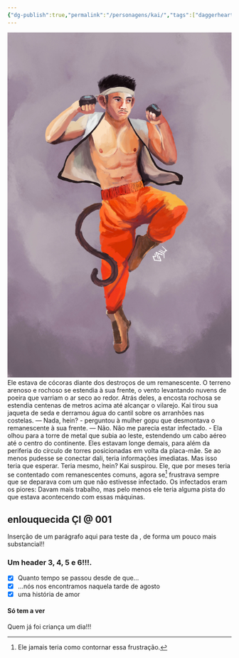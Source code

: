 ```yaml
---
{"dg-publish":true,"permalink":"/personagens/kai/","tags":["daggerheart"]}
---
```



![pers_k.jpg|right -----|420](/img/user/Imagens/Personagens/pers_k.jpg)Ele estava de cócoras diante dos destroços de um remanescente. O terreno arenoso e rochoso se estendia à sua frente, o vento levantando nuvens de poeira que varriam o ar seco ao redor. Atrás deles, a encosta rochosa se estendia centenas de metros acima até alcançar o vilarejo. Kai tirou sua jaqueta de seda e derramou água do cantil sobre os arranhões nas costelas.
— Nada, hein? - perguntou à mulher gopu que desmontava o remanescente à sua frente.
— Não. Não me parecia estar infectado. - Ela olhou para a torre de metal que subia ao leste, estendendo um cabo aéreo até o centro do continente. Eles estavam longe demais, para além da periferia do círculo de torres posicionadas em volta da placa-mãe. Se ao menos pudesse se conectar dali, teria informações imediatas. Mas isso teria que esperar.
Teria mesmo, hein?
Kai suspirou. Ele, que por meses teria se contentado com remanescentes comuns, agora se[^1] frustrava sempre que se deparava com um que não estivesse infectado. Os infectados eram os piores: Davam mais trabalho, mas pelo menos ele teria alguma pista do que estava acontecendo com essas máquinas.

## enlouquecida  ÇI @ 001
Inserção de um parágrafo aqui para teste da , de forma um pouco mais substancial!!

### Um header 3, 4, 5 e 6!!!.

- [x] Quanto tempo se passou desde de que...
- [x] ...nós nos encontramos naquela tarde de agosto
- [x] uma história de amor

#### Só tem a ver


Quem já foi criança um dia!!!





[^1]: Ele jamais teria como contornar essa frustração.
